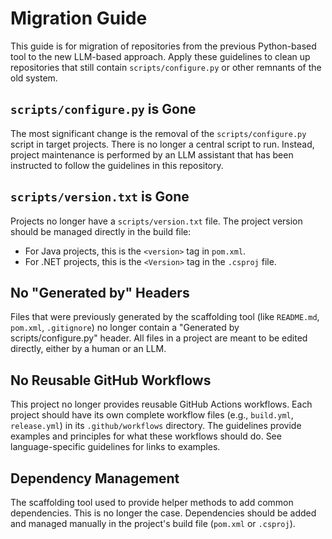 # Migration Guide

This guide is for migration of repositories from the previous Python-based tool to the new LLM-based approach. Apply these guidelines to clean up repositories that still contain `scripts/configure.py` or other remnants of the old system.

## `scripts/configure.py` is Gone

The most significant change is the removal of the `scripts/configure.py` script in target projects. There is no longer a central script to run. Instead, project maintenance is performed by an LLM assistant that has been instructed to follow the guidelines in this repository.

## `scripts/version.txt` is Gone

Projects no longer have a `scripts/version.txt` file. The project version should be managed directly in the build file:

- For Java projects, this is the `<version>` tag in `pom.xml`.
- For .NET projects, this is the `<Version>` tag in the `.csproj` file.

## No "Generated by" Headers

Files that were previously generated by the scaffolding tool (like `README.md`, `pom.xml`, `.gitignore`) no longer contain a "Generated by scripts/configure.py" header. All files in a project are meant to be edited directly, either by a human or an LLM.

## No Reusable GitHub Workflows

This project no longer provides reusable GitHub Actions workflows. Each project should have its own complete workflow files (e.g., `build.yml`, `release.yml`) in its `.github/workflows` directory. The guidelines provide examples and principles for what these workflows should do. See language-specific guidelines for links to examples.

## Dependency Management

The scaffolding tool used to provide helper methods to add common dependencies. This is no longer the case. Dependencies should be added and managed manually in the project's build file (`pom.xml` or `.csproj`).
